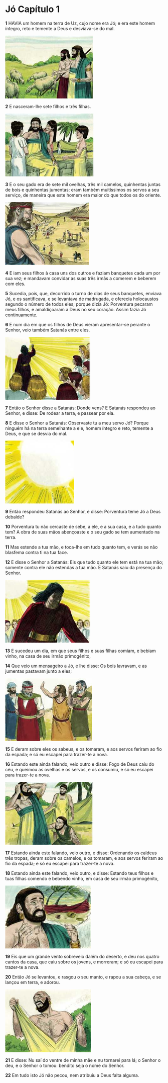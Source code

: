 # Jó Capítulo 1

**1** 	HAVIA um homem na terra de Uz, cujo nome era Jó; e era este homem íntegro, reto e temente a Deus e desviava-se do mal.

![](../Images/SweetPublishing/18-1-1.jpg) 

**2** 	E nasceram-lhe sete filhos e três filhas.

![](../Images/SweetPublishing/18-1-2.jpg) 

**3** 	E o seu gado era de sete mil ovelhas, três mil camelos, quinhentas juntas de bois e quinhentas jumentas; eram também muitíssimos os servos a seu serviço, de maneira que este homem era maior do que todos os do oriente.

![](../Images/SweetPublishing/1-30-4.jpg) 

**4** 	E iam seus filhos à casa uns dos outros e faziam banquetes cada um por sua vez; e mandavam convidar as suas três irmãs a comerem e beberem com eles.

**5** 	Sucedia, pois, que, decorrido o turno de dias de seus banquetes, enviava Jó, e os santificava, e se levantava de madrugada, e oferecia holocaustos segundo o número de todos eles; porque dizia Jó: Porventura pecaram meus filhos, e amaldiçoaram a Deus no seu coração. Assim fazia Jó continuamente.

**6** 	E num dia em que os filhos de Deus vieram apresentar-se perante o Senhor, veio também Satanás entre eles.

![](../Images/SweetPublishing/18-1-4.jpg) 

**7** 	Então o Senhor disse a Satanás: Donde vens? E Satanás respondeu ao Senhor, e disse: De rodear a terra, e passear por ela.

**8** 	E disse o Senhor a Satanás: Observaste tu a meu servo Jó? Porque ninguém há na terra semelhante a ele, homem íntegro e reto, temente a Deus, e que se desvia do mal.

![](../Images/SweetPublishing/18-1-5.jpg) 

**9** 	Então respondeu Satanás ao Senhor, e disse: Porventura teme Jó a Deus debalde?

**10** 	Porventura tu não cercaste de sebe, a ele, e a sua casa, e a tudo quanto tem? A obra de suas mãos abençoaste e o seu gado se tem aumentado na terra.

**11** 	Mas estende a tua mão, e toca-lhe em tudo quanto tem, e verás se não blasfema contra ti na tua face.

**12** 	E disse o Senhor a Satanás: Eis que tudo quanto ele tem está na tua mão; somente contra ele não estendas a tua mão. E Satanás saiu da presença do Senhor.

![](../Images/SweetPublishing/18-1-6.jpg) 

**13** 	E sucedeu um dia, em que seus filhos e suas filhas comiam, e bebiam vinho, na casa de seu irmão primogênito,

**14** 	Que veio um mensageiro a Jó, e lhe disse: Os bois lavravam, e as jumentas pastavam junto a eles;

![](../Images/SweetPublishing/18-1-8.jpg) 

**15** 	E deram sobre eles os sabeus, e os tomaram, e aos servos feriram ao fio da espada; e só eu escapei para trazer-te a nova.

**16** 	Estando este ainda falando, veio outro e disse: Fogo de Deus caiu do céu, e queimou as ovelhas e os servos, e os consumiu, e só eu escapei para trazer-te a nova.

![](../Images/SweetPublishing/18-1-7.jpg) 

**17** 	Estando ainda este falando, veio outro, e disse: Ordenando os caldeus três tropas, deram sobre os camelos, e os tomaram, e aos servos feriram ao fio da espada; e só eu escapei para trazer-te a nova.

**18** 	Estando ainda este falando, veio outro, e disse: Estando teus filhos e tuas filhas comendo e bebendo vinho, em casa de seu irmão primogênito,

![](../Images/SweetPublishing/18-1-9.jpg) 

**19** 	Eis que um grande vento sobreveio dalém do deserto, e deu nos quatro cantos da casa, que caiu sobre os jovens, e morreram; e só eu escapei para trazer-te a nova.

**20** 	Então Jó se levantou, e rasgou o seu manto, e rapou a sua cabeça, e se lançou em terra, e adorou.

![](../Images/SweetPublishing/18-1-10.jpg) 

**21** 	E disse: Nu saí do ventre de minha mãe e nu tornarei para lá; o Senhor o deu, e o Senhor o tomou: bendito seja o nome do Senhor.

**22** 	Em tudo isto Jó não pecou, nem atribuiu a Deus falta alguma.


